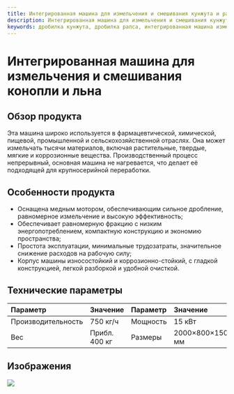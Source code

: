 ```yaml
---
title: Интегрированная машина для измельчения и смешивания кунжута и рапса - Shandong Shengshi Hecheng Machinery Co., Ltd.
description: Интегрированная машина для измельчения и смешивания кунжута и рапса подходит для фармацевтической, химической и пищевой промышленности, может дробить различные материалы, производительность 750 кг/ч, медный мотор, равномерное измельчение, низкое энергопотребление.
keywords: дробилка кунжута, дробилка рапса, интегрированная машина измельчения и смешивания, оборудование для измельчения, оборудование для предварительной обработки масличных семян, оборудование для переработки кунжута, оборудование для переработки рапса, измельчительная машина, смесительная машина, машина для измельчения и смешивания, оборудование для дробления масличных семян, оборудование для измельчения, оборудование для смешивания, дробилка 15 кВт
---
```


# Интегрированная машина для измельчения и смешивания конопли и льна

## Обзор продукта

Эта машина широко используется в фармацевтической, химической, пищевой, промышленной и сельскохозяйственной отраслях. Она может измельчать тысячи материалов, включая растительные, твердые, мягкие и коррозионные вещества. Производственный процесс непрерывный, основная машина не нагревается, что делает её подходящей для крупносерийной переработки.

## Особенности продукта

* Оснащена медным мотором, обеспечивающим сильное дробление, равномерное измельчение и высокую эффективность;  
* Обеспечивает равномерную фракцию с низким энергопотреблением, компактную конструкцию и экономию пространства;  
* Простота эксплуатации, минимальные трудозатраты, значительное снижение расходов на рабочую силу;  
* Корпус машины износостойкий и коррозионно-стойкий, с гладкой конструкцией, легкой разборкой и удобной очисткой.

## Технические параметры

| Параметр   | Значение        | Параметр   | Значение           |
| :--------- | :-------------- | :--------- | :---------------- |
| Производительность | 750 кг/ч    | Мощность   | 15 кВт             |
| Вес        | Прибл. 400 кг   | Размеры    | 2000×800×1500 мм   |

## Изображения
![](https://i.postimg.cc/ZYq7J51L/202509051417544.png?dl=1)
